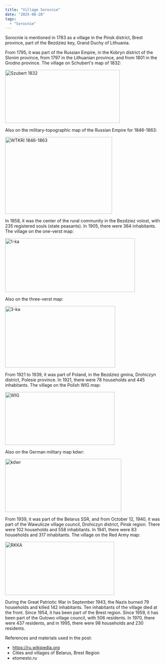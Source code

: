 ```yaml
---
title: "Village Sorocnie"
date: "2025-08-28"
tags: 
  - "Sorocnie"
---
```


Sorocnie is mentioned in 1783 as a village in the Pinsk district, Brest province, part of the Bezdziez key, Grand Duchy of Lithuania.

From 1795, it was part of the Russian Empire, in the Kobryn district of the Slonim province, from 1797 in the Lithuanian province, and from 1801 in the Grodno province. The village on Schubert's map of 1832:

<img width="372" height="172" alt="Szubert 1832" src="https://github.com/user-attachments/assets/e44c2c69-5d8e-412d-abb3-60ec7d43862b" />

Also on the military-topographic map of the Russian Empire for 1846-1863:

<img width="347" height="248" alt="WTKRI 1846-1863" src="https://github.com/user-attachments/assets/7aa17616-e579-4685-9ff4-23125bb39b2b" />

In 1858, it was the center of the rural community in the Bezdziez volost, with 235 registered souls (state peasants). In 1905, there were 364 inhabitants. The village on the one-verst map:

<img width="421" height="174" alt="1-ka" src="https://github.com/user-attachments/assets/71f4186a-633b-49ca-a557-41cb0218d35f" />

Also on the three-verst map:

<img width="357" height="199" alt="3-ka" src="https://github.com/user-attachments/assets/56e5e0b0-503b-43ea-86db-35eeed80d844" />

From 1921 to 1939, it was part of Poland, in the Bezdziez gmina, Drohiczyn district, Polesie province. In 1921, there were 78 households and 445 inhabitants. The village on the Polish WIG map:

<img width="355" height="171" alt="WIG" src="https://github.com/user-attachments/assets/ee9f4a23-c01f-4459-8440-96e766601ca0" />

Also on the German military map kdwr:

<img width="377" height="172" alt="kdwr" src="https://github.com/user-attachments/assets/b0f84731-d8e0-4fc7-bab8-af2d64c3c51a" />

From 1939, it was part of the Belarus SSR, and from October 12, 1940, it was part of the Wawulicze village council, Drohiczyn district, Pinsk region. There were 102 households and 558 inhabitants. In 1941, there were 83 households and 317 inhabitants. The village on the Red Army map:

<img width="354" height="172" alt="RKKA" src="https://github.com/user-attachments/assets/3e60ba97-1ee1-43c3-b6e7-34c55d7657f3" />

During the Great Patriotic War in September 1943, the Nazis burned 79 households and killed 142 inhabitants. Ten inhabitants of the village died at the front. Since 1954, it has been part of the Brest region. Since 1959, it has been part of the Gutowo village council, with 506 residents. In 1970, there were 437 residents, and in 1995, there were 98 households and 230 residents.

References and materials used in the post:
- https://ru.wikipedia.org
- Cities and villages of Belarus, Brest Region
- etomesto.ru
